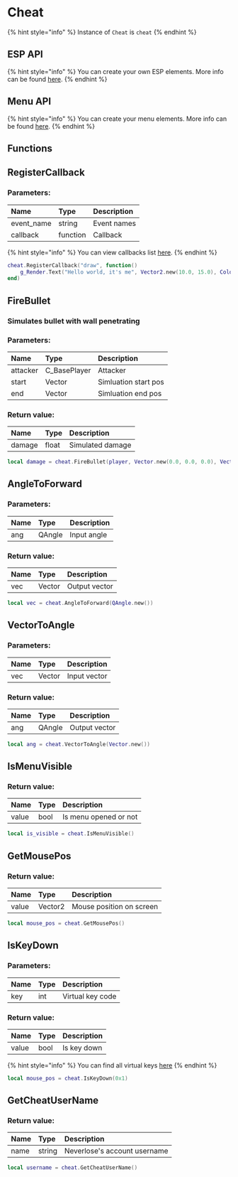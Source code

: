 # Cheat

{% hint style="info" %}
Instance of `Cheat` is `cheat`
{% endhint %}

## ESP API

{% hint style="info" %}
You can create your own ESP elements. More info can be found [here](../other/espapi.md).
{% endhint %}

## Menu API

{% hint style="info" %}
You can create your menu elements. More info can be found [here](../other/custommenu.md).
{% endhint %}

## Functions

## RegisterCallback

### Parameters:

| Name | Type | Description |
| :--- | :--- | :--- |
| event\_name | string | Event names |
| callback | function | Callback |

{% hint style="info" %}
You can view callbacks list [here](../other/callbacks.md).
{% endhint %}

```lua
cheat.RegisterCallback("draw", function()
    g_Render.Text("Hello world, it's me", Vector2.new(10.0, 15.0), Color.new(1.0, 1.0, 1.0), 16)
end)
```

## FireBullet

### Simulates bullet with wall penetrating

### Parameters:

| Name | Type | Description |
| :--- | :--- | :--- |
| attacker | C\_BasePlayer | Attacker |
| start | Vector | Simluation start pos |
| end | Vector | Simluation end pos |

### Return value:

| Name | Type | Description |
| :--- | :--- | :--- |
| damage | float | Simulated damage |

```lua
local damage = cheat.FireBullet(player, Vector.new(0.0, 0.0, 0.0), Vector.new(1.0, 1.0, 1.0))
```

## AngleToForward

### Parameters:

| Name | Type | Description |
| :--- | :--- | :--- |
| ang | QAngle | Input angle |

### Return value:

| Name | Type | Description |
| :--- | :--- | :--- |
| vec | Vector | Output vector |

```lua
local vec = cheat.AngleToForward(QAngle.new())
```

## VectorToAngle

### Parameters:

| Name | Type | Description |
| :--- | :--- | :--- |
| vec | Vector | Input vector |

### Return value:

| Name | Type | Description |
| :--- | :--- | :--- |
| ang | QAngle | Output vector |

```lua
local ang = cheat.VectorToAngle(Vector.new())
```

## IsMenuVisible

### Return value:

| Name | Type | Description |
| :--- | :--- | :--- |
| value | bool | Is menu opened or not |

```lua
local is_visible = cheat.IsMenuVisible()
```

## GetMousePos

### Return value:

| Name | Type | Description |
| :--- | :--- | :--- |
| value | Vector2 | Mouse position on screen |

```lua
local mouse_pos = cheat.GetMousePos()
```

## IsKeyDown

### Parameters:

| Name | Type | Description |
| :--- | :--- | :--- |
| key | int | Virtual key code |

### Return value:

| Name | Type | Description |
| :--- | :--- | :--- |
| value | bool | Is key down |

{% hint style="info" %}
You can find all virtual keys [here](https://docs.microsoft.com/en-us/windows/win32/inputdev/virtual-key-codes)
{% endhint %}

```lua
local mouse_pos = cheat.IsKeyDown(0x1)
```

## GetCheatUserName

### Return value:

| Name | Type | Description |
| :--- | :--- | :--- |
| name | string | Neverlose's account username |

```lua
local username = cheat.GetCheatUserName()
```

